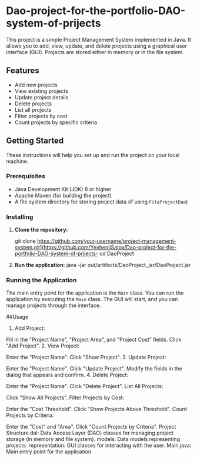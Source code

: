# Dao-project-for-the-portfolio-DAO-system-of-prijects
This project is a simple Project Management System implemented in Java. It allows you to add, view, update, and delete projects using a graphical user interface (GUI). Projects are stored either in memory or in the file system.

## Features

- Add new projects
- View existing projects
- Update project details
- Delete projects
- List all projects
- Filter projects by cost
- Count projects by specific criteria

## Getting Started

These instructions will help you set up and run the project on your local machine.

### Prerequisites

- Java Development Kit (JDK) 8 or higher
- Apache Maven (for building the project)
- A file system directory for storing project data (if using `FileProjectDao`)

### Installing

1. **Clone the repository:**

   
    git clone https://github.com/your-username/project-management-system.git](https://github.com/YevheniiSatov/Dao-project-for-the-portfolio-DAO-system-of-prijects-
    cd DaoProject
 


3. **Run the application:**
 java -jar  out/artifacts/DaoProject_jar/DaoProject.jar
   

### Running the Application

The main entry point for the application is the `Main` class. You can run the application by executing the `Main` class. The GUI will start, and you can manage projects through the interface.

##Usage
1. Add Project:

Fill in the "Project Name", "Project Area", and "Project Cost" fields.
Click "Add Project".
2. View Project:

Enter the "Project Name".
Click "Show Project".
3. Update Project:

Enter the "Project Name".
Click "Update Project".
Modify the fields in the dialog that appears and confirm.
4. Delete Project:

Enter the "Project Name".
Click "Delete Project".
List All Projects:

Click "Show All Projects".
Filter Projects by Cost:

Enter the "Cost Threshold".
Click "Show Projects Above Threshold".
Count Projects by Criteria:

Enter the "Cost" and "Area".
Click "Count Projects by Criteria".
Project Structure
dal: Data Access Layer (DAO) classes for managing project storage (in memory and file system).
models: Data models representing projects.
representation: GUI classes for interacting with the user.
Main.java: Main entry point for the application
